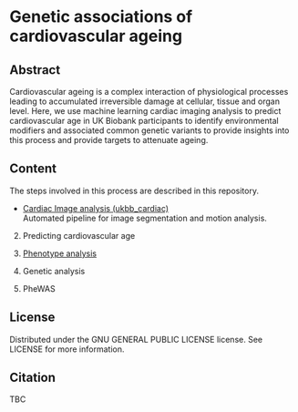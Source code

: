 # Genetic associations of cardiovascular ageing

## Abstract
Cardiovascular ageing is a complex interaction of physiological processes leading to accumulated irreversible damage at cellular, tissue and organ level. Here, we use machine learning cardiac imaging analysis to predict cardiovascular age in UK Biobank participants to identify environmental modifiers and associated common genetic variants to provide insights into this process and provide targets to attenuate ageing. 

## Content

The steps involved in this process are described in this repository.

* [Cardiac Image analysis (ukbb_cardiac)](https://github.com/baiwenjia/ukbb_cardiac)   
Automated pipeline for image segmentation and motion analysis.

2. Predicting cardiovascular age

3. [Phenotype analysis](https://github.com/ImperialCollegeLondon/cardiovascular_ageing/blob/main/analysis_steps.Rmd)

4. Genetic analysis 

5. PheWAS

## License
Distributed under the GNU GENERAL PUBLIC LICENSE license. See LICENSE for more information.

## Citation
TBC
